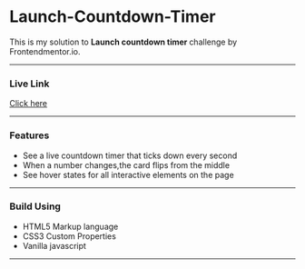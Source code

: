 # Launch-Countdown-Timer

This is my solution to <strong>Launch countdown timer </strong> challenge by Frontendmentor.io. 
<hr>

<h3>Live Link</h3>
<a href="https://ekanshagarwal.github.io/Launch-Countdown-Timer/">Click here</a>
<hr>

<h3>Features</h3>
<ul>
<li>See a live countdown timer that ticks down every second</li>
<li>When a number changes,the card flips from the middle</li> 
<li>See hover states for all interactive elements on the page</li>
</ul>
<hr>
<h3>Build Using</h3>
<ul>
  <li>HTML5 Markup language</li>
  <li>CSS3 Custom Properties</li>
     <li>Vanilla javascript</li>
</ul>
<hr>
